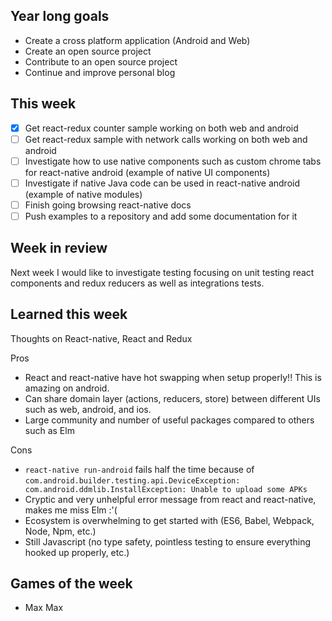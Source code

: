 ## Year long goals
- Create a cross platform application (Android and Web)
- Create an open source project
- Contribute to an open source project
- Continue and improve personal blog

## This week
- [x] Get react-redux counter sample working on both web and android
- [ ] Get react-redux sample with network calls working on both web and android
- [ ] Investigate how to use native components such as custom chrome tabs for react-native android (example of native UI components)
- [ ] Investigate if native Java code can be used in react-native android (example of native modules)
- [ ] Finish going browsing react-native docs
- [ ] Push examples to a repository and add some documentation for it

## Week in review

Next week I would like to investigate testing focusing on unit testing react
components and redux reducers as well as integrations tests.

## Learned this week

Thoughts on React-native, React and Redux

Pros
- React and react-native have hot swapping when setup properly!! This is amazing on android.
- Can share domain layer (actions, reducers, store) between different UIs such as web, android, and ios.
- Large community and number of useful packages compared to others such as Elm

Cons
- `react-native run-android` fails half the time because of `com.android.builder.testing.api.DeviceException: com.android.ddmlib.InstallException: Unable to upload some APKs`
- Cryptic and very unhelpful error message from react and react-native, makes me miss Elm :'(
- Ecosystem is overwhelming to get started with (ES6, Babel, Webpack, Node, Npm, etc.)
- Still Javascript (no type safety, pointless testing to ensure everything hooked up properly, etc.)

## Games of the week
- Max Max
